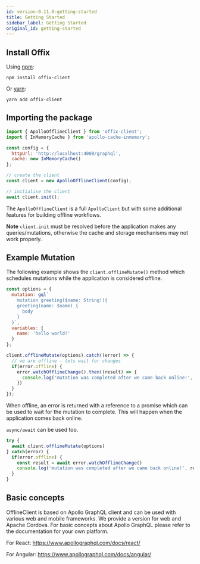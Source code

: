 ```yaml
---
id: version-0.11.0-getting-started
title: Getting Started
sidebar_label: Getting Started
original_id: getting-started
---
```


## Install Offix

Using [npm](https://www.npmjs.com/package/offix-client):

```shell
npm install offix-client
```

Or [yarn](https://yarnpkg.com/en/package/offix-client):

```shell
yarn add offix-client
```

## Importing the package

```javascript
import { ApolloOfflineClient } from 'offix-client';
import { InMemoryCache } from 'apollo-cache-inmemory';

const config = {
  httpUrl: 'http://localhost:4000/graphql',
  cache: new InMemoryCache()
};

// create the client
const client = new ApolloOfflineClient(config);

// initialise the client
await client.init();
```

The `ApolloOfflineClient` is a full `ApolloClient` but with some additional features for building offline workflows.

**Note** `client.init` must be resolved before the application makes any queries/mutations, otherwise the cache and storage mechanisms may not work properly.

## Example Mutation

The following example shows the `client.offlineMutate()` method which schedules mutations while the application is considered offline. 

```js
const options = {
  mutation: gql`
    mutation greeting($name: String!){
    greeting(name: $name) {
      body
    }
  }`,
  variables: {
    name: 'hello world!'
  }
};

client.offlineMutate(options).catch((error) => {
  // we are offline - lets wait for changes
  if(error.offline) {
    error.watchOfflineChange().then((result) => {
      console.log('mutation was completed after we came back online!', result)
    })
  }
});
```

When offline, an error is returned with a reference to a promise which can be used to wait for the mutation to complete. This will happen when the application comes back online.

`async/await` can be used too.

```js
try {
  await client.offlineMutate(options)
} catch(error) {
  if(error.offline) {
    const result = await error.watchOfflineChange()
    console.log('mutation was completed after we came back online!', result)
  }
}
```

## Basic concepts

OfflineClient is based on Apollo GraphQL client and can be used with various web and mobile frameworks.
We provide a version for web and Apache Cordova. For basic concepts about Apollo GraphQL please refer to the documentation for your own platform.

For React:
https://www.apollographql.com/docs/react/

For Angular:
https://www.apollographql.com/docs/angular/
